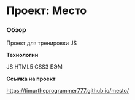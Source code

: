 # Проект: Место

### Обзор

Проект для тренировки JS

**Технологии**

JS
HTML5
CSS3
БЭМ

**Ссылка на проект**

https://timurtheprogrammer777.github.io/mesto/
